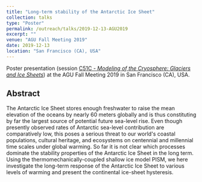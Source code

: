 ```yaml
---
title: "Long-term stability of the Antarctic Ice Sheet"
collection: talks
type: "Poster"
permalink: /outreach/talks/2019-12-13-AGU2019
excerpt: ""
venue: "AGU Fall Meeting 2019"
date: 2019-12-13
location: "San Francisco (CA), USA"
---
```


Poster presentation (session [C51C - *Modeling of the Cryosphere: Glaciers and Ice Sheets*](https://agu.confex.com/agu/fm19/meetingapp.cgi/Session/79002 "https://agu.confex.com/agu/fm19/meetingapp.cgi/Session/79002")) at the AGU Fall Meeting 2019 in San Francisco (CA), USA.

## Abstract
The Antarctic Ice Sheet stores enough freshwater to raise the mean elevation of the oceans by nearly 60 meters globally and is thus constituting by far the largest source of potential future sea-level rise. Even though presently observed rates of Antarctic sea-level contribution are comparatively low, this poses a serious threat to our world's coastal populations, cultural heritage, and ecosystems on centennial and millennial time scales under global warming. So far it is not clear which processes dominate the stability properties of the Antarctic Ice Sheet in the long term.
Using the thermomechanically-coupled shallow ice model PISM, we here investigate the long-term response of the Antarctic Ice Sheet to various levels of warming and present the continental ice-sheet hysteresis.